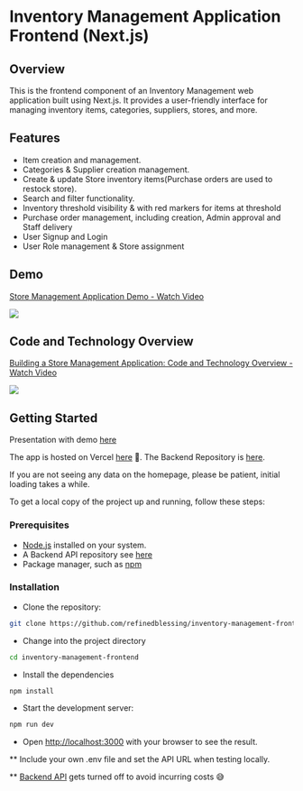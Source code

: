 # Inventory Management Application Frontend (Next.js)

## Overview

This is the frontend component of an Inventory Management web application built using Next.js. It provides a user-friendly interface for managing inventory items, categories, suppliers, stores, and more.

## Features

- Item creation and management.
- Categories & Supplier creation management.
- Create & update Store inventory items(Purchase orders are used to restock store).
- Search and filter functionality.
- Inventory threshold visibility & with red markers for items at threshold
- Purchase order management, including creation, Admin approval and Staff delivery
- User Signup and Login
- User Role management & Store assignment

## Demo
<div>
    <a href="https://www.loom.com/share/ad8dea3f2aed4a94aa1309d26b03f108">
      <p>Store Management Application Demo - Watch Video</p>
    </a>
    <a href="https://www.loom.com/share/ad8dea3f2aed4a94aa1309d26b03f108">
      <img style="max-width:300px;" src="https://cdn.loom.com/sessions/thumbnails/ad8dea3f2aed4a94aa1309d26b03f108-with-play.gif">
    </a>
  </div>

## Code and Technology Overview
<div>
    <a href="https://www.loom.com/share/d2b77da5cb7b477f9f34d826289ca80a">
      <p>Building a Store Management Application: Code and Technology Overview - Watch Video</p>
    </a>
    <a href="https://www.loom.com/share/d2b77da5cb7b477f9f34d826289ca80a">
      <img style="max-width:300px;" src="https://cdn.loom.com/sessions/thumbnails/d2b77da5cb7b477f9f34d826289ca80a-1700094122903-with-play.gif">
    </a>
  </div>

## Getting Started

Presentation with demo [here](https://docs.google.com/presentation/d/1Vc1hM2kyANVdmAZTuNA76hEWBr4ssqfux1Mdr82QCc0/edit?usp=sharing)

The app is hosted on Vercel [here](https://inventory-management-frontend-liart.vercel.app/) 👀.
The Backend Repository is [here](https://github.com/refinedblessing/inventory-management).

If you are not seeing any data on the homepage, please be patient, initial loading takes a while.

To get a local copy of the project up and running, follow these steps:

### Prerequisites

- [Node.js](https://nodejs.org/) installed on your system.
- A Backend API repository see [here](https://github.com/refinedblessing/inventory-management)
- Package manager, such as [npm](https://www.npmjs.com/)

### Installation

- Clone the repository:

```bash
git clone https://github.com/refinedblessing/inventory-management-frontend.git
```

- Change into the project directory

```bash
cd inventory-management-frontend
```

- Install the dependencies

```bash
npm install
```

- Start the development server:

```bash
npm run dev
```

- Open [http://localhost:3000](http://localhost:3000) with your browser to see the result.

\*\* Include your own .env file and set the API URL when testing locally.

\*\* [Backend API](https://inventory-master.azurewebsites.net/api) gets turned off to avoid incurring costs 😅
